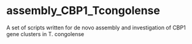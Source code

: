 # assembly_CBP1_Tcongolense
A set of scripts written for de novo assembly and investigation of CBP1 gene clusters in T. congolense 
